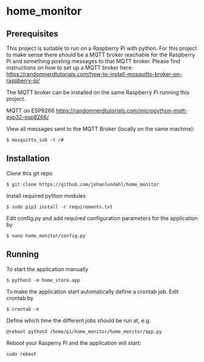 # home_monitor

## Prerequisites

This project is suitable to run on a Raspberry Pi with python. For this project to make sense there should be a MQTT broker reachable for the Raspberry Pi and something posting messages to that MQTT broker. Please find instructions on how to set up a MQTT broker here: https://randomnerdtutorials.com/how-to-install-mosquitto-broker-on-raspberry-pi/

The MQTT broker can be installed on the same Raspberry Pi running this project. 

MQTT on ESP8266
https://randomnerdtutorials.com/micropython-mqtt-esp32-esp8266/

View all messages sent to the MQTT Broker (locally on the same machine):

```
$ mosquitto_sub -t /#
```

## Installation

Clone this git repo

```
$ git clone https://github.com/johanlundahl/home_monitor
```

Install required python modules

```
$ sudo pip3 install -r requirements.txt
```

Edit config.py and add required configuration parameters for the application by
```
$ nano home_monitor/config.py
```

## Running

To start the application manually 
```
$ python3 -m home_store.app
```

To make the application start automatically define a crontab job. Edit crontab by
```
$ crontab -e
```

Define which time the different jobs should be run at, e.g.
```
@reboot python3 /home/pi/home_monitor/home_monitor/app.py
```

Reboot your Rasperry Pi and the application will start:
```
sudo reboot
```